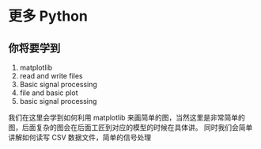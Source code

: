 # 更多 Python

<!-- keywords:key1;key2; -->
<!-- description:this is a description -->
<!-- coverimage:![cover](cover.jpg) -->

## 你将要学到

1. matplotlib
2. read and write files
3. Basic signal processing
4. file and basic plot
5. basic signal processing

我们在这里会学到如何利用 matplotlib 来画简单的图，当然这里是非常简单的图，后面复杂的图会在后面工匠到对应的模型的时候在具体讲。
同时我们会简单讲解如何读写 CSV 数据文件，简单的信号处理
